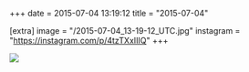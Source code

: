 +++
date = 2015-07-04 13:19:12
title = "2015-07-04"

[extra]
image = "/2015-07-04_13-19-12_UTC.jpg"
instagram = "https://instagram.com/p/4tzTXxIIIQ"
+++

<img src="/2015-07-04_13-19-12_UTC.jpg" />
